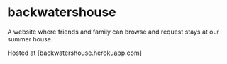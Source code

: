 # backwatershouse
A website where friends and family can browse and request stays at our summer house.

Hosted at [backwatershouse.herokuapp.com]

